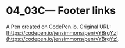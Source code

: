 # 04_03C— Footer links

A Pen created on CodePen.io. Original URL: [https://codepen.io/jensimmons/pen/vYBrgYz](https://codepen.io/jensimmons/pen/vYBrgYz).


